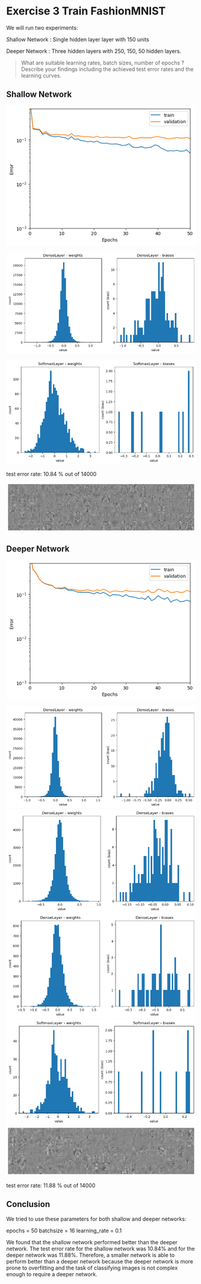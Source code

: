 # Exercise 3 Train FashionMNIST

We will run two experiments:

Shallow Network : Single hidden layer layer with 150 units

Deeper Network : Three hidden layers with 250, 150, 50 hidden layers.

> What are suitable learning rates, batch sizes, number of epochs ? Describe your findings including the achieved test error rates and the learning curves.

## Shallow Network

![alt text](image.png)

![alt text](image-1.png)

![alt text](image-2.png)

test error rate: 10.84 % out of 14000

![alt text](image-3.png)

## Deeper Network

![alt text](image-4.png)

![alt text](image-5.png)
![alt text](image-6.png)
![alt text](image-7.png)
![alt text](image-8.png)
![alt text](image-9.png)

test error rate: 11.88 % out of 14000

## Conclusion

We tried to use these parameters for both shallow and deeper networks:

epochs = 50
batchsize = 16
learning_rate = 0.1

We found that the shallow network performed better than the deeper network. The test error rate for the shallow network was 10.84% and for the deeper network was 11.88%. Therefore, a smaller network is able to perform better than a deeper network because the deeper network is more prone to overfitting and the task of classifying images is not complex enough to require a deeper network.
